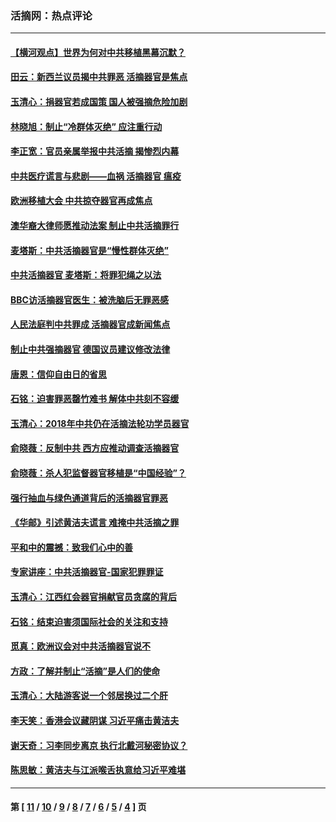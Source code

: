### 活摘网：热点评论
---
#### [【横河观点】世界为何对中共移植黑幕沉默？](../../pages/nf5879/n13244249.md?06250430) 
#### [田云：新西兰议员揭中共罪恶 活摘器官是焦点](../../pages/nf5879/n13070629.md?06250430) 
#### [玉清心：捐器官若成国策 国人被强摘危险加剧](../../pages/nf5879/n12802713.md?06250430) 
#### [林晓旭：制止“冷群体灭绝” 应注重行动](../../pages/nf5879/n12779736.md?06250430) 
#### [李正宽：官员亲属举报中共活摘 揭惨烈内幕](../../pages/nf5879/n12684490.md?06250430) 
#### [中共医疗谎言与悲剧——血祸 活摘器官 瘟疫](../../pages/nf5879/n12372103.md?06250430) 
#### [欧洲移植大会 中共掠夺器官再成焦点](../../pages/nf5879/n11538883.md?06250430) 
#### [澳华裔大律师愿推动法案 制止中共活摘罪行](../../pages/nf5879/n11377039.md?06250430) 
#### [麦塔斯：中共活摘器官是“慢性群体灭绝”](../../pages/nf5879/n11350529.md?06250430) 
#### [中共活摘器官 麦塔斯：将罪犯绳之以法](../../pages/nf5879/n11347973.md?06250430) 
#### [BBC访活摘器官医生：被洗脑后无罪恶感](../../pages/nf5879/n11335935.md?06250430) 
#### [人民法庭判中共罪成 活摘器官成新闻焦点](../../pages/nf5879/n11331578.md?06250430) 
#### [制止中共强摘器官 德国议员建议修改法律](../../pages/nf5879/n11249451.md?06250430) 
#### [唐恩：信仰自由日的省思](../../pages/nf5879/n11003525.md?06250430) 
#### [石铭：迫害罪恶罄竹难书  解体中共刻不容缓](../../pages/nf5879/n10942855.md?06250430) 
#### [玉清心：2018年中共仍在活摘法轮功学员器官](../../pages/nf5879/n10914646.md?06250430) 
#### [俞晓薇：反制中共 西方应推动调查活摘器官](../../pages/nf5879/n10794671.md?06250430) 
#### [俞晓薇：杀人犯监督器官移植是“中国经验”？](../../pages/nf5879/n10466427.md?06250430) 
#### [强行抽血与绿色通道背后的活摘器官罪恶](../../pages/nf5879/n10004708.md?06250430) 
#### [《华邮》引述黄洁夫谎言 难掩中共活摘之罪](../../pages/nf5879/n9642309.md?06250430) 
#### [平和中的震撼：致我们心中的善](../../pages/nf5879/n9021123.md?06250430) 
#### [专家讲座：中共活摘器官-国家犯罪罪证](../../pages/nf5879/n8828153.md?06250430) 
#### [玉清心：江西红会器官捐献官员贪腐的背后](../../pages/nf5879/n8522122.md?06250430) 
#### [石铭：结束迫害须国际社会的关注和支持](../../pages/nf5879/n8443497.md?06250430) 
#### [觅真：欧洲议会对中共活摘器官说不](../../pages/nf5879/n8337486.md?06250430) 
#### [方政：了解并制止“活摘”是人们的使命](../../pages/nf5879/n8329214.md?06250430) 
#### [玉清心：大陆游客说一个邻居换过二个肝](../../pages/nf5879/n8291404.md?06250430) 
#### [李天笑：香港会议藏阴谋 习近平痛击黄洁夫](../../pages/nf5879/n8241459.md?06250430) 
#### [谢天奇：习李同步离京 执行北戴河秘密协议？](../../pages/nf5879/n8230418.md?06250430) 
#### [陈思敏：黄洁夫与江派喉舌执意给习近平难堪](../../pages/nf5879/n8222166.md?06250430) 

---
#### 第 [ [11](./11.md?06250430) / [10](./10.md?06250430) / [9](./9.md?06250430) / [8](./8.md?06250430) / [7](./7.md?06250430) / [6](./6.md?06250430) / [5](./5.md?06250430) / [4](./4.md?06250430) ] 页
